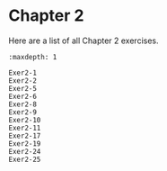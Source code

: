 # Chapter 2

Here are a list of all Chapter 2 exercises. 

```{toctree}
:maxdepth: 1

Exer2-1
Exer2-2
Exer2-5
Exer2-6
Exer2-8
Exer2-9
Exer2-10
Exer2-11
Exer2-17
Exer2-19
Exer2-24
Exer2-25
```
